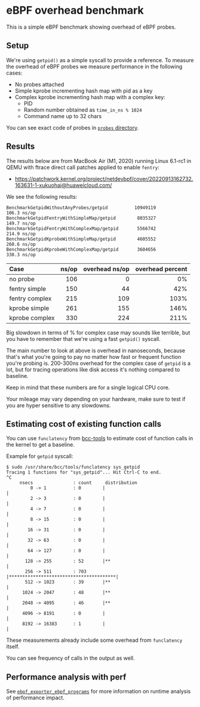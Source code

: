 # eBPF overhead benchmark

This is a simple eBPF benchmark showing overhead of eBPF probes.

## Setup

We're using `getpid()` as a simple syscall to provide a reference. To measure
the overhead of eBPF probes we measure performance in the following cases:

* No probes attached
* Simple kprobe incrementing hash map with pid as a key
* Complex kprobe incrementing hash map with a complex key:
  * PID
  * Random number obtained as `time_in_ns % 1024`
  * Command name up to 32 chars

You can see exact code of probes in [`probes` directory](probes).

## Results

The results below are from MacBook Air (M1, 2020) running Linux 6.1-rc1
in QEMU with ftrace direct call patches applied to enable `fentry`:

* https://patchwork.kernel.org/project/netdevbpf/cover/20220913162732.163631-1-xukuohai@huaweicloud.com/

We see the following results:

```
BenchmarkGetpidWithoutAnyProbes/getpid         	10949119	       106.3 ns/op
BenchmarkGetpidFentryWithSimpleMap/getpid      	 8035327	       149.7 ns/op
BenchmarkGetpidFentryWithComplexMap/getpid     	 5566742	       214.9 ns/op
BenchmarkGetpidKprobeWithSimpleMap/getpid      	 4605552	       260.6 ns/op
BenchmarkGetpidKprobeWithComplexMap/getpid     	 3604656	       330.3 ns/op
```

| Case            | ns/op | overhead ns/op | overhead percent |
|:----------------|------:|---------------:|-----------------:|
| no probe        |   106 |              0 |               0% |
| fentry simple   |   150 |             44 |              42% |
| fentry complex  |   215 |            109 |             103% |
| kprobe simple   |   261 |            155 |             146% |
| kprobe complex  |   330 |            224 |             211% |

Big slowdown in terms of % for complex case may sounds like terrible,
but you have to remember that we're using a fast `getpid()` syscall.

The main number to look at above is overhead in nanoseconds, because that's
what you're going to pay no matter how fast or frequent function you're
probing is. 200-300ns overhead for the complex case of `getpid` is a lot, but
for tracing operations like disk access it's nothing compared to baseline.

Keep in mind that these numbers are for a single logical CPU core.

Your mileage may vary depending on your hardware, make sure to test
if you are hyper sensitive to any slowdowns.

## Estimating cost of existing function calls

You can use `funclatency` from [bcc-tools](https://github.com/iovisor/bcc)
to estimate cost of function calls in the kernel to get a baseline.

Example for `getpid` syscall:

```
$ sudo /usr/share/bcc/tools/funclatency sys_getpid
Tracing 1 functions for "sys_getpid"... Hit Ctrl-C to end.
^C
     nsecs               : count     distribution
         0 -> 1          : 0        |                                        |
         2 -> 3          : 0        |                                        |
         4 -> 7          : 0        |                                        |
         8 -> 15         : 0        |                                        |
        16 -> 31         : 0        |                                        |
        32 -> 63         : 0        |                                        |
        64 -> 127        : 0        |                                        |
       128 -> 255        : 52       |**                                      |
       256 -> 511        : 703      |****************************************|
       512 -> 1023       : 39       |**                                      |
      1024 -> 2047       : 48       |**                                      |
      2048 -> 4095       : 46       |**                                      |
      4096 -> 8191       : 0        |                                        |
      8192 -> 16383      : 1        |                                        |
```

These measurements already include some overhead from `funclatency` itself.

You can see frequency of calls in the output as well.

## Performance analysis with perf

See [`ebpf_exporter_ebpf_programs`](../README.md#ebpf_exporter_ebpf_programs)
for more information on runtime analysis of performance impact.
